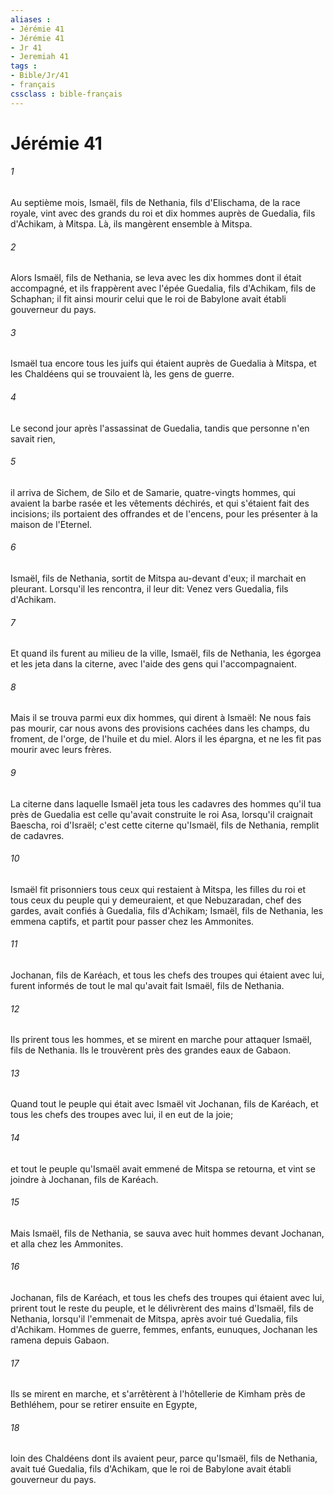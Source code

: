 ```yaml
---
aliases : 
- Jérémie 41
- Jérémie 41
- Jr 41
- Jeremiah 41
tags : 
- Bible/Jr/41
- français
cssclass : bible-français
---
```


# Jérémie 41

###### 1
Au septième mois, Ismaël, fils de Nethania, fils d'Elischama, de la race royale, vint avec des grands du roi et dix hommes auprès de Guedalia, fils d'Achikam, à Mitspa. Là, ils mangèrent ensemble à Mitspa.
###### 2
Alors Ismaël, fils de Nethania, se leva avec les dix hommes dont il était accompagné, et ils frappèrent avec l'épée Guedalia, fils d'Achikam, fils de Schaphan; il fit ainsi mourir celui que le roi de Babylone avait établi gouverneur du pays.
###### 3
Ismaël tua encore tous les juifs qui étaient auprès de Guedalia à Mitspa, et les Chaldéens qui se trouvaient là, les gens de guerre.
###### 4
Le second jour après l'assassinat de Guedalia, tandis que personne n'en savait rien,
###### 5
il arriva de Sichem, de Silo et de Samarie, quatre-vingts hommes, qui avaient la barbe rasée et les vêtements déchirés, et qui s'étaient fait des incisions; ils portaient des offrandes et de l'encens, pour les présenter à la maison de l'Eternel.
###### 6
Ismaël, fils de Nethania, sortit de Mitspa au-devant d'eux; il marchait en pleurant. Lorsqu'il les rencontra, il leur dit: Venez vers Guedalia, fils d'Achikam.
###### 7
Et quand ils furent au milieu de la ville, Ismaël, fils de Nethania, les égorgea et les jeta dans la citerne, avec l'aide des gens qui l'accompagnaient.
###### 8
Mais il se trouva parmi eux dix hommes, qui dirent à Ismaël: Ne nous fais pas mourir, car nous avons des provisions cachées dans les champs, du froment, de l'orge, de l'huile et du miel. Alors il les épargna, et ne les fit pas mourir avec leurs frères.
###### 9
La citerne dans laquelle Ismaël jeta tous les cadavres des hommes qu'il tua près de Guedalia est celle qu'avait construite le roi Asa, lorsqu'il craignait Baescha, roi d'Israël; c'est cette citerne qu'Ismaël, fils de Nethania, remplit de cadavres.
###### 10
Ismaël fit prisonniers tous ceux qui restaient à Mitspa, les filles du roi et tous ceux du peuple qui y demeuraient, et que Nebuzaradan, chef des gardes, avait confiés à Guedalia, fils d'Achikam; Ismaël, fils de Nethania, les emmena captifs, et partit pour passer chez les Ammonites.
###### 11
Jochanan, fils de Karéach, et tous les chefs des troupes qui étaient avec lui, furent informés de tout le mal qu'avait fait Ismaël, fils de Nethania.
###### 12
Ils prirent tous les hommes, et se mirent en marche pour attaquer Ismaël, fils de Nethania. Ils le trouvèrent près des grandes eaux de Gabaon.
###### 13
Quand tout le peuple qui était avec Ismaël vit Jochanan, fils de Karéach, et tous les chefs des troupes avec lui, il en eut de la joie;
###### 14
et tout le peuple qu'Ismaël avait emmené de Mitspa se retourna, et vint se joindre à Jochanan, fils de Karéach.
###### 15
Mais Ismaël, fils de Nethania, se sauva avec huit hommes devant Jochanan, et alla chez les Ammonites.
###### 16
Jochanan, fils de Karéach, et tous les chefs des troupes qui étaient avec lui, prirent tout le reste du peuple, et le délivrèrent des mains d'Ismaël, fils de Nethania, lorsqu'il l'emmenait de Mitspa, après avoir tué Guedalia, fils d'Achikam. Hommes de guerre, femmes, enfants, eunuques, Jochanan les ramena depuis Gabaon.
###### 17
Ils se mirent en marche, et s'arrêtèrent à l'hôtellerie de Kimham près de Bethléhem, pour se retirer ensuite en Egypte,
###### 18
loin des Chaldéens dont ils avaient peur, parce qu'Ismaël, fils de Nethania, avait tué Guedalia, fils d'Achikam, que le roi de Babylone avait établi gouverneur du pays.
